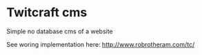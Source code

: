 Twitcraft cms
=========

Simple no database cms of a website

See woring implementation here: http://www.robrotheram.com/tc/
